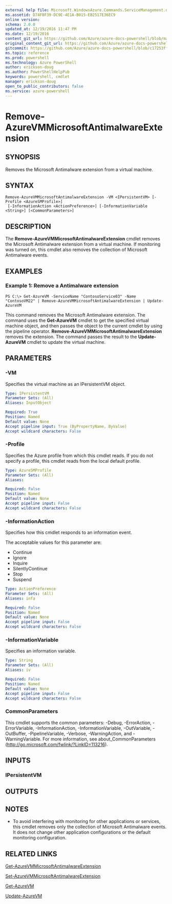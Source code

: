```yaml
---
external help file: Microsoft.WindowsAzure.Commands.ServiceManagement.dll-Help.xml
ms.assetid: D74F8F39-DC9E-4E1A-B015-EB2517E36EC9
online version: 
schema: 2.0.0
updated_at: 12/19/2016 11:47 PM
ms.date: 12/19/2016
content_git_url: https://github.com/Azure/azure-docs-powershell/blob/master/azureps-cmdlets-docs/ServiceManagement/Azure.Service/v3.1.0/Remove-AzureVMMicrosoftAntimalwareExtension.md
original_content_git_url: https://github.com/Azure/azure-docs-powershell/blob/master/azureps-cmdlets-docs/ServiceManagement/Azure.Service/v3.1.0/Remove-AzureVMMicrosoftAntimalwareExtension.md
gitcommit: https://github.com/Azure/azure-docs-powershell/blob/c17253ff7f696fb211814185df5f94106c4534a8/azureps-cmdlets-docs/ServiceManagement/Azure.Service/v3.1.0/Remove-AzureVMMicrosoftAntimalwareExtension.md
ms.topic: reference
ms.prod: powershell
ms.technology: Azure PowerShell
author: erickson-doug
ms.author: PowerShellHelpPub
keywords: powershell, cmdlet
manager: erickson-doug
open_to_public_contributors: false
ms.service: azure-powershell
---
```


# Remove-AzureVMMicrosoftAntimalwareExtension

## SYNOPSIS
Removes the Microsoft Antimalware extension from a virtual machine.

## SYNTAX

```
Remove-AzureVMMicrosoftAntimalwareExtension -VM <IPersistentVM> [-Profile <AzureSMProfile>]
 [-InformationAction <ActionPreference>] [-InformationVariable <String>] [<CommonParameters>]
```

## DESCRIPTION
The **Remove-AzureVMMicrosoftAntimalwareExtension** cmdlet removes the Microsoft Antimalware extension from a virtual machine.
If monitoring was turned on, this cmdlet also removes the collection of Microsoft Antimalware events.

## EXAMPLES

### Example 1: Remove a Antimalware extension
```
PS C:\> Get-AzureVM -ServiceName "ContosoService03" -Name "ContosoVM22" | Remove-AzureVMMicrosoftAntimalwareExtension | Update-AzureVM
```

This command removes the Microsoft Antimalware extension.
The command uses the **Get-AzureVM** cmdlet to get the specified virtual machine object, and then passes the object to the current cmdlet by using the pipeline operator.
**Remove-AzureVMMicrosoftAntimalwareExtension** removes the extension.
The command passes the result to the **Update-AzureVM** cmdlet to update the virtual machine.

## PARAMETERS

### -VM
Specifies the virtual machine as an IPersistentVM object.

```yaml
Type: IPersistentVM
Parameter Sets: (All)
Aliases: InputObject

Required: True
Position: Named
Default value: None
Accept pipeline input: True (ByPropertyName, ByValue)
Accept wildcard characters: False
```

### -Profile
Specifies the Azure profile from which this cmdlet reads.
If you do not specify a profile, this cmdlet reads from the local default profile.

```yaml
Type: AzureSMProfile
Parameter Sets: (All)
Aliases: 

Required: False
Position: Named
Default value: None
Accept pipeline input: False
Accept wildcard characters: False
```

### -InformationAction
Specifies how this cmdlet responds to an information event.

The acceptable values for this parameter are:

- Continue
- Ignore
- Inquire
- SilentlyContinue
- Stop
- Suspend

```yaml
Type: ActionPreference
Parameter Sets: (All)
Aliases: infa

Required: False
Position: Named
Default value: None
Accept pipeline input: False
Accept wildcard characters: False
```

### -InformationVariable
Specifies an information variable.

```yaml
Type: String
Parameter Sets: (All)
Aliases: iv

Required: False
Position: Named
Default value: None
Accept pipeline input: False
Accept wildcard characters: False
```

### CommonParameters
This cmdlet supports the common parameters: -Debug, -ErrorAction, -ErrorVariable, -InformationAction, -InformationVariable, -OutVariable, -OutBuffer, -PipelineVariable, -Verbose, -WarningAction, and -WarningVariable. For more information, see about_CommonParameters (http://go.microsoft.com/fwlink/?LinkID=113216).

## INPUTS

### IPersistentVM

## OUTPUTS

## NOTES
* To avoid interfering with monitoring for other applications or services, this cmdlet removes only the collection of Microsoft Antimalware events. It does not change other application configurations or the default monitoring configuration.

## RELATED LINKS

[Get-AzureVMMicrosoftAntimalwareExtension](xref:ServiceManagement/Azure.Service/v3.1.0/Get-AzureVMMicrosoftAntimalwareExtension.md)

[Set-AzureVMMicrosoftAntimalwareExtension](xref:ServiceManagement/Azure.Service/v3.1.0/Set-AzureVMMicrosoftAntimalwareExtension.md)

[Get-AzureVM](xref:ServiceManagement/Azure.Service/v3.1.0/Get-AzureVM.md)

[Update-AzureVM](xref:ServiceManagement/Azure.Service/v3.1.0/Update-AzureVM.md)


